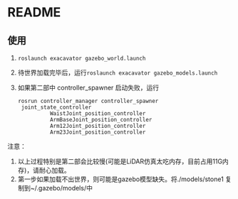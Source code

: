 # README

## 使用

1. `roslaunch exacavator gazebo_world.launch`

2. 待世界加载完毕后，运行`roslaunch exacavator gazebo_models.launch`

3. 如果第二部中 controller_spawner 启动失败，运行

   ```
   rosrun controller_manager controller_spawner 
    joint_state_controller
             WaistJoint_position_controller
             ArmBaseJoint_position_controller
             Arm12Joint_position_controller
             Arm23Joint_position_controller
   ```

注意：
1. 以上过程特别是第二部会比较慢(可能是LiDAR仿真太吃内存，目前占用11G内存)，请耐心加载。
2. 第一步如果加载不出世界，则可能是gazebo模型缺失。将./models/stone1 复制到~/.gazebo/models/中